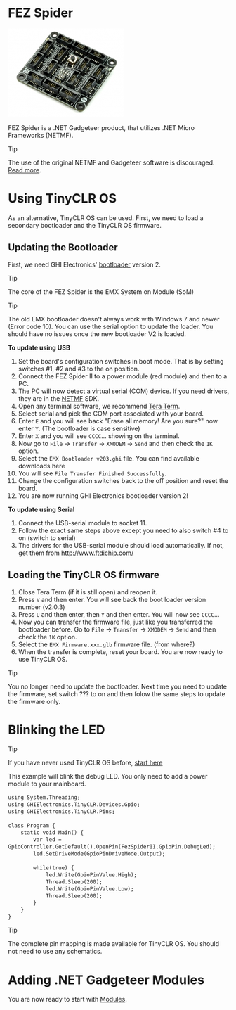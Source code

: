 # FEZ Spider

![FEZ Spider](images/fez_spider.jpg)

FEZ Spider is a .NET Gadgeteer product, that utilizes .NET Micro Frameworks (NETMF). 

> [!Tip]
> The use of the original NETMF and Gadgeteer software is discouraged. [Read more](intro.html).

# Using TinyCLR OS

As an alternative, TinyCLR OS can be used. First, we need to load a secondary bootloader and the TinyCLR OS firmware.

## Updating the Bootloader

First, we need GHI Electronics' [bootloader](../../loaders/bootloader.html) version 2.

> [!Tip]
> The core of the FEZ Spider is the EMX System on Module (SoM)

> [!Tip]
> The old EMX bootloader doesn't always work with Windows 7 and newer (Error code 10). You can use the serial option to update the loader.
> You should have no issues once the new bootloader V2 is loaded.

**To update using USB**
1. Set the board's configuration switches in boot mode. That is by setting switches #1, #2 and #3 to the on position.
2. Connect the FEZ Spider II to a power module (red module) and then to a PC.
3. The PC will now detect a virtual serial (COM) device. If you need drivers, they are in the [NETMF](../netmf/intro.html) SDK.
4. Open any terminal software, we recommend [Tera Term](http://ttssh2.osdn.jp/).
5. Select serial and pick the COM port associated with your board.
6. Enter `E` and you will see back "Erase all memory! Are you sure?" now enter `Y`. (The bootloader is case sensitive)
7. Enter `X` and you will see `CCCC`... showing on the terminal.
8. Now go to `File` -> `Transfer` -> `XMODEM` -> `Send` and then check the `1K` option.
9. Select the `EMX Bootloader v203.ghi` file. You can find available downloads here
10. You will see `File Transfer Finished Successfully`.
11. Change the configuration switches back to the off position and reset the board.
12. You are now running GHI Electronics bootloader version 2!

**To update using Serial**
1. Connect the USB-serial module to socket 11.
2. Follow the exact same steps above except you need to also switch #4 to on (switch to serial)
3. The drivers for the USB-serial module should load automatically. If not, get them from http://www.ftdichip.com/

## Loading the TinyCLR OS firmware

1. Close Tera Term (if it is still open) and reopen it.
2. Press `V` and then enter. You will see back the boot loader version number (v2.0.3)
3. Press `U` and then enter, then `Y` and then enter. You will now see `CCCC`...
4. Now you can transfer the firmware file, just like you transferred the bootloader before. Go to `File` -> `Transfer` -> `XMODEM` -> `Send` and then check the `1K` option.
5. Select the `EMX Firmware.xxx.glb` firmware file. (from where?)
6. When the transfer is complete, reset your board. You are now ready to use TinyCLR OS.

> [!Tip]
> You no longer need to update the bootloader. Next time you need to update the firmware, set switch ??? to on and then folow the same steps to update the firmware only.

 # Blinking the LED

> [!Tip]
> If you have never used TinyCLR OS before, [start here]( http://docs.ghielectronics.com/tinyclr/tutorials/intro.html)

This example will blink the debug LED. You only need to add a power module to your mainboard.

```
using System.Threading;
using GHIElectronics.TinyCLR.Devices.Gpio;
using GHIElectronics.TinyCLR.Pins;

class Program {
    static void Main() {
        var led = GpioController.GetDefault().OpenPin(FezSpiderII.GpioPin.DebugLed);
        led.SetDriveMode(GpioPinDriveMode.Output);

        while(true) {
            led.Write(GpioPinValue.High);
            Thread.Sleep(200);
            led.Write(GpioPinValue.Low);
            Thread.Sleep(200);
        }
    }
}
```

> [!Tip]
> The complete pin mapping is made available for TinyCLR OS. You should not need to use any schematics.

# Adding .NET Gadgeteer Modules
You are now ready to start with [Modules](/modules.html).
